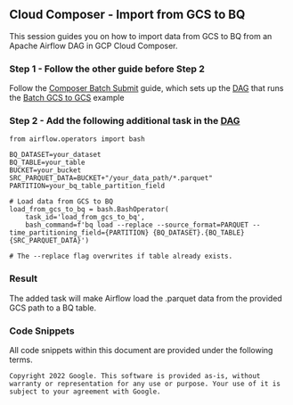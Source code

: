 ## Cloud Composer - Import from GCS to BQ

This session guides you on how to import data from GCS to BQ from an Apache Airflow DAG in GCP Cloud Composer.

### Step 1 - Follow the other guide before Step 2

Follow the [Composer Batch Submit](A_batch-submit-cluster.md) guide, which sets up the [DAG](../../composer/src/dags/a_batch_submit_cluster.py) that runs the [Batch GCS to GCS](../dataproc/2_batch-gcs-gcs.md) example

### Step 2 - Add the following additional task in the [DAG](../../composer/src/dags/a_batch_submit_cluster.py)

```console
from airflow.operators import bash

BQ_DATASET=your_dataset
BQ_TABLE=your_table
BUCKET=your_bucket
SRC_PARQUET_DATA=BUCKET+"/your_data_path/*.parquet"
PARTITION=your_bq_table_partition_field

# Load data from GCS to BQ
load_from_gcs_to_bq = bash.BashOperator(
    task_id='load_from_gcs_to_bq',
    bash_command=f'bq load --replace --source_format=PARQUET --time_partitioning_field={PARTITION} {BQ_DATASET}.{BQ_TABLE} {SRC_PARQUET_DATA}')
        
# The --replace flag overwrites if table already exists.
```

### Result

The added task will make Airflow load the .parquet data from the provided GCS path to a BQ table.

### Code Snippets
All code snippets within this document are provided under the following terms.
```
Copyright 2022 Google. This software is provided as-is, without warranty or representation for any use or purpose. Your use of it is subject to your agreement with Google. 
```